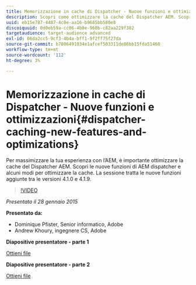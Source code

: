 ```yaml
---
title: Memorizzazione in cache di Dispatcher - Nuove funzioni e ottimizzazioni
description: Scopri come ottimizzare la cache del Dispatcher AEM. Scopri le nuove funzioni di AEM dispatcher e alcuni modi per ottimizzare la cache. La sessione tratta le nuove funzioni aggiunte tra le versioni 4.1.0 e 4.1.9.
uuid: eb15e787-4487-4c0e-aa16-b9685bb580e8
discoiquuid: 0d0eb59a-cc06-4b0e-960b-c82aa229f382
targetaudience: target-audience advanced
exl-id: 06da2cc5-9cf3-4b4a-bff1-9f2ff75f27da
source-git-commit: b7806491034e1afcef503311de86bb15fda51460
workflow-type: tm+mt
source-wordcount: '112'
ht-degree: 3%

---
```


# Memorizzazione in cache di Dispatcher - Nuove funzioni e ottimizzazioni{#dispatcher-caching-new-features-and-optimizations}

Per massimizzare la tua esperienza con l’AEM, è importante ottimizzare la cache del Dispatcher AEM. Scopri le nuove funzioni di AEM dispatcher e alcuni modi per ottimizzare la cache. La sessione tratta le nuove funzioni aggiunte tra le versioni 4.1.0 e 4.1.9.

>[!VIDEO](https://video.tv.adobe.com/v/19378/?quality=9)

*Presentato il 28 gennaio 2015*

**Presentato da:**

* Dominique Pfister, Senior informatico, Adobe
* Andrew Khoury, ingegnere CS, Adobe

**Diapositive presentatore - parte 1**

[Ottieni file](assets/aemgems-dispatcher-caching-part1-jan-28-2015.pdf)

**Diapositive presentatore - parte 2**

[Ottieni file](assets/aemgems-dispatcher-caching-part2-jan-28-2015.pdf)
<!--
[Get back to the Overview](https://helpx.adobe.com/experience-manager/kt/eseminars/gems/aem-index.html)
-->
